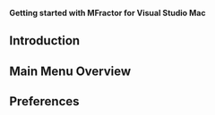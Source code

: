 **Getting started with MFractor for Visual Studio Mac**

## Introduction

## Main Menu Overview

## Preferences
